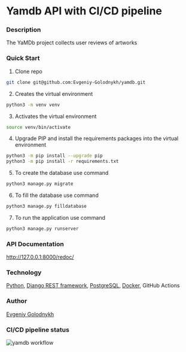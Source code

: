 # Yamdb API with CI/CD pipeline

### Description
The YaMDb project collects user reviews of artworks

### Quick Start
1. Clone repo
```bash
git clone git@github.com:Evgeniy-Golodnykh/yamdb.git
```
2. Creates the virtual environment
```bash
python3 -m venv venv
```
3. Activates the virtual environment
```bash
source venv/bin/activate
```
4. Upgrade PIP and install the requirements packages into the virtual environment
```bash
python3 -m pip install --upgrade pip
python3 -m pip install -r requirements.txt
```
5. To create the database use command
```bash
python3 manage.py migrate
```
6. To fill the database use command
```bash
python3 manage.py filldatabase
```
7. To run the application use command
```bash
python3 manage.py runserver
```

### API Documentation
http://127.0.0.1:8000/redoc/

### Technology
[Python](https://www.python.org), [Django REST framework](https://www.django-rest-framework.org), [PostgreSQL](https://www.postgresql.org/), [Docker](https://www.docker.com/), GitHub Actions

### Author
[Evgeniy Golodnykh](https://github.com/Evgeniy-Golodnykh)

### CI/CD pipeline status
![yamdb workflow](https://github.com/Evgeniy-Golodnykh/yamdb_final/actions/workflows/yamdb_workflow.yml/badge.svg)
